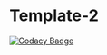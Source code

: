 # Template-2

[![Codacy Badge](https://api.codacy.com/project/badge/Grade/3005d56010a74c81afd0d1617b9adee6)](https://www.codacy.com/app/merodiro/Template-2?utm_source=github.com&utm_medium=referral&utm_content=merodiro/Template-2&utm_campaign=badger)
